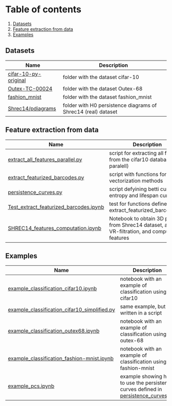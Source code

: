 # Table of contents
1. [Datasets](#datasets)
2. [Feature extraction from data](#feature-extraction-from-data)
3. [Examples](#examples)

## Datasets

| Name | Description  |
|----------------------------------------------------------------------------------------------------------|----------------------------------|
|[cifar-10-py-original](https://github.com/Cimagroup/vectorisation-maps/tree/master/cifar-10-py-original) |folder with the dataset cifar-10 |
|[Outex-TC-00024](https://github.com/Cimagroup/vectorisation-maps/tree/master/Outex-TC-00024)             | folder with the dataset Outex-68 |
|[fashion_mnist](https://github.com/Cimagroup/vectorisation-maps/tree/master/fashion_mnist)             | folder with the dataset fashion_mnist |
|[Shrec14/pdiagrams](https://github.com/Cimagroup/vectorisation-maps/tree/master/Shrec14/pdiagrams) | folder with H0 persistence diagrams of Shrec14 (real) dataset |


## Feature extraction from data

| Name | Description  |
|----------------------------------------------------------------------------------------------------------|----------------------------------|
|[extract_all_features_parallel.py](https://github.com/Cimagroup/vectorisation-maps/blob/master/extract_all_features_parallel.py) | script for extracting all features from the cifar10 database (in paralell) |
|[extract_featurized_barcodes.py](https://github.com/Cimagroup/vectorisation-maps/blob/master/extract_featurized_barcodes.py) | script with functions for all vectorization methods |
|[persistence_curves.py](https://github.com/Cimagroup/vectorisation-maps/blob/master/persistence_curves.py)| script defyining betti curve, entropy and lifespan curve|
|[Test_extract_featurized_barcodes.ipynb](https://github.com/Cimagroup/vectorisation-maps/blob/master/Test_extract_featurized_barcodes.ipynb)|test for functions defined in extract_featurized_barcodes.py|
| [SHREC14_features_computation.ipynb](https://github.com/Cimagroup/vectorisation-maps/blob/master/SHREC14_features_computation.ipynb) | Notebook to obtain 3D points from Shrec14 dataset, apply VR-filtration, and compute features |

## Examples
| Name | Description  |
|----------------------------------------------------------------------------------------------------------|----------------------------------|
| [example_classification_cifar10.ipynb](https://github.com/Cimagroup/vectorisation-maps/blob/master/example_classification_cifar10.ipynb)  |   notebook with an example of classification using cifar10                                |
|  [example_classification_cifar10_simplified.py](https://github.com/Cimagroup/vectorisation-maps/blob/master/example_classification_cifar10_simplified.py)      |   same example, but written in a script|
|[example_classification_outex68.ipynb](https://github.com/Cimagroup/vectorisation-maps/blob/master/example_classification_outex68.ipynb)|notebook with an example of classification using outex-68|
|[example_classification_fashion-mnist.ipynb](https://github.com/Cimagroup/vectorisation-maps/blob/master/example_classification_fashion-mnist.ipynb)|notebook with an example of classification using fashion-mnist|
|[example_pcs.ipynb](https://github.com/Cimagroup/vectorisation-maps/blob/master/example_pcs.ipynb)|example showing how to use the persistence curves defined in [persistence_curves.py](https://github.com/Cimagroup/vectorisation-maps/blob/master/persistence_curves.py)|


